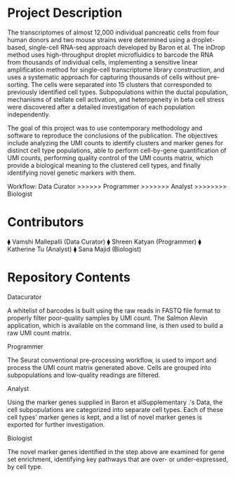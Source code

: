 # Project Description

The transcriptomes of almost 12,000 individual pancreatic cells from four human donors and two mouse strains were determined using a droplet-based, single-cell RNA-seq approach developed by Baron et al. The inDrop method uses high-throughput droplet microfluidics to barcode the RNA from thousands of individual cells, implementing a sensitive linear amplification method for single-cell transcriptome library construction, and uses a systematic approach for capturing thousands of cells without pre-sorting. The cells were separated into 15 clusters that corresponded to previously identified cell types. Subpopulations within the ductal population, mechanisms of stellate cell activation, and heterogeneity in beta cell stress were discovered after a detailed investigation of each population independently.

The goal of this project was to use contemporary methodology and software to reproduce the conclusions of the publication. The objectives include analyzing the UMI counts to identify clusters and marker genes for distinct cell type populations, able to perform cell-by-gene quantification of UMI counts, performing quality control of the UMI counts matrix, which provide a biological meaning to the clustered cell types, and finally identifying novel genetic markers with them.

Workflow: Data Curator  >>>>>>  Programmer  >>>>>>>  Analyst  >>>>>>>>  Biologist

# Contributors

⧫ Vamshi Mallepalli (Data Curator)
⧫ Shreen Katyan (Programmer) 
⧫ Katherine Tu (Analyst) 
⧫ Sana Majid (Biologist)


# Repository Contents

Datacurator

A whitelist of barcodes is built using the raw reads in FASTQ file format to properly filter poor-quality samples by UMI count. The Salmon Alevin application, which is available on the command line, is then used to build a raw UMI count matrix.


Programmer

The Seurat conventional pre-processing workflow, is used to import and process the UMI count matrix generated above. Cells are grouped into subpopulations and low-quality readings are filtered.

Analyst

Using the marker genes supplied in Baron et alSupplementary .'s Data, the cell subpopulations are categorized into separate cell types. Each of these cell types' marker genes is kept, and a list of novel marker genes is exported for further investigation.

Biologist

The novel marker genes identified in the step above are examined for gene set enrichment, identifying key pathways that are over- or under-expressed, by cell type.


